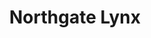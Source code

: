 ---
templateKey: team
title: Northgate Lynx
logoImage: /img/team-logos/northgate-lynx.JPG
slug: northgate-lynx
conference: East
homeGround: Northgate PF
---